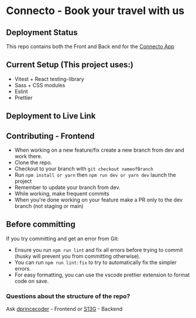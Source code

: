 # Connecto - Book your travel with us

## Deployment Status

This repo contains both the Front and Back end for the <a href="" target="blank">Connecto App</a>

## Current Setup (This project uses:)

- Vitest + React testing-library
- Sass + CSS modules
- Eslint
- Prettier

## Deployment to Live Link

## Contributing - Frontend

- When working on a new feature/fix create a new branch from dev and work there.
- Clone the repo.
- Checkout to your branch with `git checkout nameofBranch`
- Run `npm install or yarn` then `npm run dev or yarn dev` launch the project
- Remember to update your branch from dev.
- While working, make frequent commits
- When you're done working on your feature make a PR only to the dev branch (not staging or main)

## Before committing

If you try committing and get an error from Git:

- Ensure you run `npm run lint` and fix all errors before trying to commit (husky will prevent you from committing otherwise).
- You can run `npm run lint:fix` to try to automatically fix the simpler errors.
- For easy formatting, you can use the vscode prettier extension to format code on save.

### Questions about the structure of the repo?

Ask [dprincecoder](https://github.com/dprincecoder) - Frontend
or
[S13G](https://github.com/s13g) - Backend
